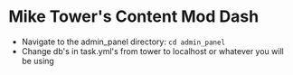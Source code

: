 # Mike Tower's Content Mod Dash

- Navigate to the admin_panel directory: `cd admin_panel`
- Change db's in task.yml's from tower to localhost or whatever you will be using

